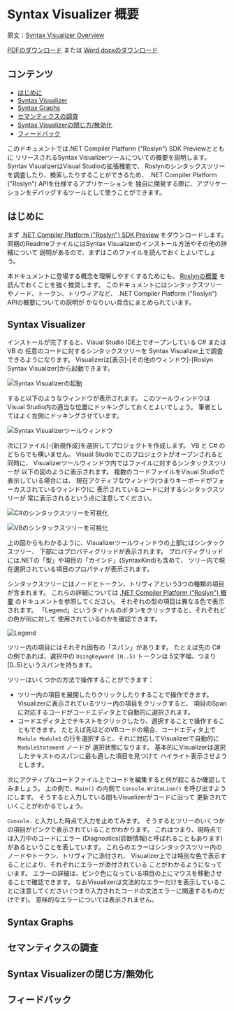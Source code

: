 # Syntax Visualizer 概要

原文：[Syntax Visualizer Overview](http://roslyn.codeplex.com/wikipage?title=Syntax%20Visualizer)

[PDFのダウンロード](http://www.codeplex.com/Download?ProjectName=roslyn&DownloadId=823148)
または
[Word docxのダウンロード](http://www.codeplex.com/Download?ProjectName=roslyn&DownloadId=823147)

## コンテンツ

* [はじめに](#getting_started)
* [Syntax Visualizer](#syntax_visualizer)
* [Syntax Graphs](#syntax_graphs)
* [セマンティクスの調査](#inspecting_semantics)
* [Syntax Visualizerの閉じ方/無効化](#closing_disabling_syntax_visualizer)
* [フィードバック](#feedback)

このドキュメントでは.NET Compiler Platform ("Roslyn") SDK Previewとともに
リリースされるSyntax Visualizerツールについての概要を説明します。
Syntax VisualizerはVisual Studioの拡張機能で、
Roslynのシンタックスツリーを調査したり、検索したりすることができるため、
.NET Compiler Platform ("Roslyn") APIを仕様するアプリケーションを
独自に開発する際に、アプリケーションをデバッグするツールとして使うことができます。

## <a name="getting_started"></a> はじめに

まず
[.NET Compiler Platform ("Roslyn") SDK Preview](http://go.microsoft.com/fwlink/?LinkId=394641)
をダウンロードします。
同梱のReadmeファイルにはSyntax Visualizerのインストール方法やその他の詳細について
説明があるので、まずはこのファイルを読んでおくとよいでしょう。

本ドキュメントに登場する概念を理解しやすくするためにも、
[Roslynの概要](overview.md) を読んでおくことを強く推奨します。
このドキュメントにはシンタックスツリーやノード、トークン、トリヴィアなど、
.NET Compiler Platform ("Roslyn") APIの概要についての説明が
かなりいい具合にまとめられています。

## <a name="syntax_visualizer"></a> Syntax Visualizer

インストールが完了すると、Visual Studio IDE上でオープンしている C# または VB の
任意のコードに対するシンタックスツリーを
Syntax Visualizer上で調査できるようになります。
Visualizerは[表示]-[その他のウィンドウ]-[Roslyn Syntax Visualizer]から起動できます。

![Syntax Visualizerの起動](img/syntax_visualizer01.png "図1 Syntax Visualizerの起動")

すると以下のようなウィンドウが表示されます。
このツールウィンドウはVisual Studio内の適当な位置にドッキングしておくとよいでしょう。
筆者としてはよく左側にドッキングさせています。

![Syntax Visualizerツールウィンドウ](img/syntax_visualizer02.png "図2 Syntax Visualizerツールウィンドウ")

次に[ファイル]-[新規作成]を選択してプロジェクトを作成します。
VB と C# のどちらでも構いません。
Visual Studioでこのプロジェクトがオープンされると同時に、
Visualizerツールウィンドウ内ではファイルに対するシンタックスツリーが
以下の図のように表示されます。
複数のコードファイルをVisual Studioで表示している場合には、
現在アクティブなウィンドウ(つまりキーボードがフォーカスされているウィンドウ)に
表示されているコードに対するシンタックスツリーが
常に表示されるという点に注意してください。

![C#のシンタックスツリーを可視化](img/syntax_visualizer03.png "図3 C#のシンタックスツリーを可視化")

![VBのシンタックスツリーを可視化](img/syntax_visualizer04.png "図4 VBのシンタックスツリーを可視化")

上の図からもわかるように、Visualizerツールウィンドウの上部にはシンタックスツリー、
下部にはプロパティグリッドが表示されます。
プロパティグリッドには.NETの「型」や項目の「カインド」(SyntaxKind)も含めて、
ツリー内で現在選択されている項目のプロパティが表示されます。

シンタックスツリーにはノードとトークン、トリヴィアという3つの種類の項目が含まれます。
これらの詳細については [.NET Compiler Platform ("Roslyn") 概要](overview.md)
のドキュメントを参照してください。
それぞれの型の項目は異なる色で表示されます。
「Legend」というタイトルのボタンをクリックすると、それぞれどの色が何に対して
使用されているのかを確認できます。

![Legend](img/syntax_visualizer05.png "図5 Legend")

ツリー内の項目にはそれぞれ固有の「スパン」があります。
たとえば先の C# の例であれば、選択中の `UsingKeyword [0..5)` トークンは
5文字幅、つまり[0..5)というスパンを持ちます。

ツリーはいくつかの方法で操作することができます：

* ツリー内の項目を展開したりクリックしたりすることで操作できます。
  Visualizerに表示されているツリー内の項目をクリックすると、
  項目のSpanに対応するコードがコードエディタ上で自動的に選択されます。
* コードエディタ上でテキストをクリックしたり、選択することで操作することもできます。
  たとえば先ほどのVBコードの場合、コードエディタ上で `Module Module1`
  の行を選択すると、それに対応してVisualizerで自動的に `ModuleStatement` ノードが
  選択状態になります。
  基本的にVisualizerは選択したテキストのスパンに最も適した項目を見つけて
  ハイライト表示させようとします。

次にアクティブなコードファイル上でコードを編集すると何が起こるか確認してみましょう。
上の例で、`Main()` の内側で `Console.WriteLine()` を呼び出すようにします。
そうすると入力している間もVisualizerがコードに沿って
更新されていくことがわかるでしょう。

`Console.` と入力した時点で入力を止めてみます。
そうするとツリーのいくつかの項目がピンクで表示されていることがわかります。
これはつまり、現時点では入力中のコードにエラー
(Diagnostics(診断情報)と呼ばれることもあります)
があるということを表しています。
これらのエラーはシンタックスツリー内のノードやトークン、トリヴィアに添付され、
Visualizer上では特別な色で表示することにより、それぞれにエラーが添付されている
ことがわかるようになっています。
エラーの詳細は、ピンク色になっている項目の上にマウスを移動させることで確認できます。
なおVisualizerは文法的なエラーだけを表示していることに注意してください
(つまり入力されたコードの文法エラーに関連するものだけです)。
意味的なエラーについては表示されません。

## <a name="syntax_graphs"></a> Syntax Graphs


## <a name="inspecting_semantics"></a> セマンティクスの調査


## <a name="closing_disabling_syntax_visualizer"></a> Syntax Visualizerの閉じ方/無効化


## <a name="feedback"></a> フィードバック

